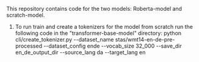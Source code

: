 This repository contains code for the two models: Roberta-model and scratch-model.

1. To run train and create a tokenizers for the model from scratch run the following code in the "transformer-base-model" directory:
python cli/create_tokenizer.py --dataset_name stas/wmt14-en-de-pre-processed --dataset_config ende --vocab_size 32_000  --save_dir en_de_output_dir --source_lang da --target_lang en 
